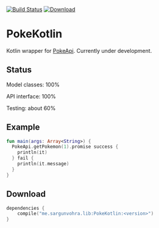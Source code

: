 [![Build Status](https://travis-ci.org/sargunster/PokeKotlin.svg?branch=master)](https://travis-ci.org/sargunster/PokeKotlin)
[![Download](https://api.bintray.com/packages/sargunster/maven/PokeKotlin/images/download.svg) ](https://bintray.com/sargunster/maven/PokeKotlin/_latestVersion)

# PokeKotlin

Kotlin wrapper for [PokeApi](https://github.com/phalt/pokeapi). Currently under development.

## Status

Model classes: 100%

API interface: 100%

Testing: about 60%

## Example

```kotlin
fun main(args: Array<String>) {
  PokeApi.getPokemon(1).promise success {
    println(it)
  } fail {
    println(it.message)
  }
}
```

## Download

```kotlin
dependencies {
    compile("me.sargunvohra.lib:PokeKotlin:<version>")
}
```
